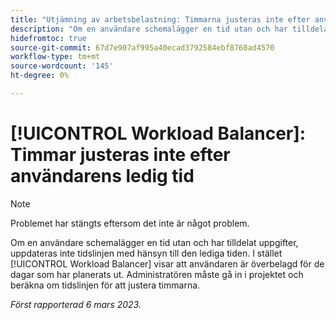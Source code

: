 ```yaml
---
title: "Utjämning av arbetsbelastning: Timmarna justeras inte efter användarens ledig tid"
description: "Om en användare schemalägger en tid utan och har tilldelat uppgifter, kommer inte tidslinjen att uppdateras för att ta hänsyn till den lediga tiden. I stället visar Arbetsbelastningsutjämnaren att användaren är överallokerad för de dagar som den har schemalagt. Administratören måste gå in i projektet och beräkna om tidslinjen för att justera timmarna."
hidefromtoc: true
source-git-commit: 67d7e907af995a40ecad3792584ebf8768ad4570
workflow-type: tm+mt
source-wordcount: '145'
ht-degree: 0%

---
```



# [!UICONTROL Workload Balancer]: Timmar justeras inte efter användarens ledig tid

>[!NOTE]
>
>Problemet har stängts eftersom det inte är något problem.

Om en användare schemalägger en tid utan och har tilldelat uppgifter, uppdateras inte tidslinjen med hänsyn till den lediga tiden. I stället [!UICONTROL Workload Balancer] visar att användaren är överbelagd för de dagar som har planerats ut. Administratören måste gå in i projektet och beräkna om tidslinjen för att justera timmarna.

_Först rapporterad 6 mars 2023._

